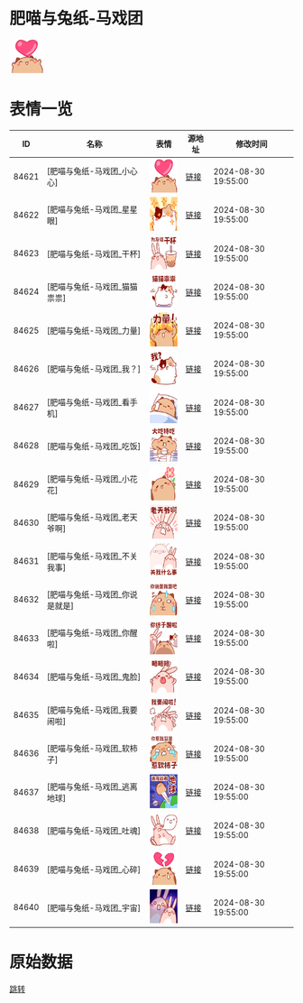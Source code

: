# 肥喵与兔纸-马戏团

<img src="./cover.png" height="60" alt="cover" />

# 表情一览

|ID|名称|表情|源地址|修改时间|
|----|----|----|----|----|
|84621|[肥喵与兔纸-马戏团_小心心]|<img src="./pic/084621_%5B肥喵与兔纸-马戏团_小心心%5D.png" height="60" alt="小心心"/>|[链接](https://i0.hdslb.com/bfs/garb/2921b64c4d4a34705b3fc1541c6a1d44e18bcfe8.png)|2024-08-30 19:55:00|
|84622|[肥喵与兔纸-马戏团_星星眼]|<img src="./pic/084622_%5B肥喵与兔纸-马戏团_星星眼%5D.png" height="60" alt="星星眼"/>|[链接](https://i0.hdslb.com/bfs/garb/e2902ce20e79fd9d54356a986dec3f16f1feef27.png)|2024-08-30 19:55:00|
|84623|[肥喵与兔纸-马戏团_干杯]|<img src="./pic/084623_%5B肥喵与兔纸-马戏团_干杯%5D.png" height="60" alt="干杯"/>|[链接](https://i0.hdslb.com/bfs/garb/03496593f04d2753d42ac52c7098ab0a89ce1603.png)|2024-08-30 19:55:00|
|84624|[肥喵与兔纸-马戏团_猫猫祟祟]|<img src="./pic/084624_%5B肥喵与兔纸-马戏团_猫猫祟祟%5D.png" height="60" alt="猫猫祟祟"/>|[链接](https://i0.hdslb.com/bfs/garb/7c19815f3e1cdecac933a320a2e52aa3d4461bae.png)|2024-08-30 19:55:00|
|84625|[肥喵与兔纸-马戏团_力量]|<img src="./pic/084625_%5B肥喵与兔纸-马戏团_力量%5D.png" height="60" alt="力量"/>|[链接](https://i0.hdslb.com/bfs/garb/8972b36e5876a59ff4767046bcbc8e5a1043a5a1.png)|2024-08-30 19:55:00|
|84626|[肥喵与兔纸-马戏团_我？]|<img src="./pic/084626_%5B肥喵与兔纸-马戏团_我？%5D.png" height="60" alt="我？"/>|[链接](https://i0.hdslb.com/bfs/garb/78a51f12be129f9c72bfd1cb037055c19cb7b805.png)|2024-08-30 19:55:00|
|84627|[肥喵与兔纸-马戏团_看手机]|<img src="./pic/084627_%5B肥喵与兔纸-马戏团_看手机%5D.png" height="60" alt="看手机"/>|[链接](https://i0.hdslb.com/bfs/garb/59c2adb6d3079487390cd527b9bd3e06b4c72f9d.png)|2024-08-30 19:55:00|
|84628|[肥喵与兔纸-马戏团_吃饭]|<img src="./pic/084628_%5B肥喵与兔纸-马戏团_吃饭%5D.png" height="60" alt="吃饭"/>|[链接](https://i0.hdslb.com/bfs/garb/1a3f70249a903104b93da37cf6eaaa54b4ade8e9.png)|2024-08-30 19:55:00|
|84629|[肥喵与兔纸-马戏团_小花花]|<img src="./pic/084629_%5B肥喵与兔纸-马戏团_小花花%5D.png" height="60" alt="小花花"/>|[链接](https://i0.hdslb.com/bfs/garb/a43e53d6b4199b479028fedc9cff2593179f3d1b.png)|2024-08-30 19:55:00|
|84630|[肥喵与兔纸-马戏团_老天爷啊]|<img src="./pic/084630_%5B肥喵与兔纸-马戏团_老天爷啊%5D.png" height="60" alt="老天爷啊"/>|[链接](https://i0.hdslb.com/bfs/garb/1d43e805a1702871896beaf98e97acbcd073d308.png)|2024-08-30 19:55:00|
|84631|[肥喵与兔纸-马戏团_不关我事]|<img src="./pic/084631_%5B肥喵与兔纸-马戏团_不关我事%5D.png" height="60" alt="不关我事"/>|[链接](https://i0.hdslb.com/bfs/garb/4fd6eebd76d0fd27926a4d0371adee4ebf56ec47.png)|2024-08-30 19:55:00|
|84632|[肥喵与兔纸-马戏团_你说是就是]|<img src="./pic/084632_%5B肥喵与兔纸-马戏团_你说是就是%5D.png" height="60" alt="你说是就是"/>|[链接](https://i0.hdslb.com/bfs/garb/3acd466c89106ecd54874dfa4cbeaf29b3994814.png)|2024-08-30 19:55:00|
|84633|[肥喵与兔纸-马戏团_你醒啦]|<img src="./pic/084633_%5B肥喵与兔纸-马戏团_你醒啦%5D.png" height="60" alt="你醒啦"/>|[链接](https://i0.hdslb.com/bfs/garb/f12ecd20ceef9f8157b299d37166c47f75192835.png)|2024-08-30 19:55:00|
|84634|[肥喵与兔纸-马戏团_鬼脸]|<img src="./pic/084634_%5B肥喵与兔纸-马戏团_鬼脸%5D.png" height="60" alt="鬼脸"/>|[链接](https://i0.hdslb.com/bfs/garb/d0447e5f550f51e04568a48c4282bbfc611ac87c.png)|2024-08-30 19:55:00|
|84635|[肥喵与兔纸-马戏团_我要闹啦]|<img src="./pic/084635_%5B肥喵与兔纸-马戏团_我要闹啦%5D.png" height="60" alt="我要闹啦"/>|[链接](https://i0.hdslb.com/bfs/garb/a6a5e4020eee4219f89a65cbe51d92f157ce62bc.png)|2024-08-30 19:55:00|
|84636|[肥喵与兔纸-马戏团_软柿子]|<img src="./pic/084636_%5B肥喵与兔纸-马戏团_软柿子%5D.png" height="60" alt="软柿子"/>|[链接](https://i0.hdslb.com/bfs/garb/0ede38bee3b83ad9a2d27018174f57b072bf2e94.png)|2024-08-30 19:55:00|
|84637|[肥喵与兔纸-马戏团_逃离地球]|<img src="./pic/084637_%5B肥喵与兔纸-马戏团_逃离地球%5D.png" height="60" alt="逃离地球"/>|[链接](https://i0.hdslb.com/bfs/garb/b000d5f02da45ef01163de9c4e89f2f8f4dbca9a.png)|2024-08-30 19:55:00|
|84638|[肥喵与兔纸-马戏团_吐魂]|<img src="./pic/084638_%5B肥喵与兔纸-马戏团_吐魂%5D.png" height="60" alt="吐魂"/>|[链接](https://i0.hdslb.com/bfs/garb/92c9de132682eac7f0ac6aad1194bb81467055bd.png)|2024-08-30 19:55:00|
|84639|[肥喵与兔纸-马戏团_心碎]|<img src="./pic/084639_%5B肥喵与兔纸-马戏团_心碎%5D.png" height="60" alt="心碎"/>|[链接](https://i0.hdslb.com/bfs/garb/5ef81b7b019dd696591b64336c42842c0c0b99a9.png)|2024-08-30 19:55:00|
|84640|[肥喵与兔纸-马戏团_宇宙]|<img src="./pic/084640_%5B肥喵与兔纸-马戏团_宇宙%5D.png" height="60" alt="宇宙"/>|[链接](https://i0.hdslb.com/bfs/garb/35f4ecb0bca0bb1c0fe2d94a61d173ce3bcc304e.png)|2024-08-30 19:55:00|

# 原始数据

[跳转](./raw.json)

